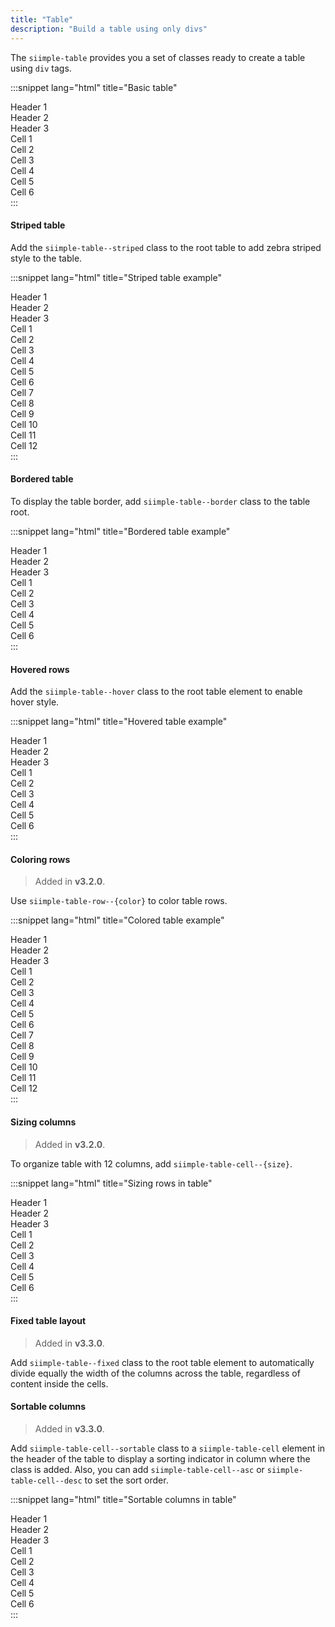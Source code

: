 ```yaml
---
title: "Table"
description: "Build a table using only divs"
--- 
```


<style>
.siimple-table {
    margin-bottom: 0px !important;
}
</style>

The `siimple-table` provides you a set of classes ready to create a table using `div` tags.

:::snippet lang="html" title="Basic table"
<div class="siimple-table">
    <div class="siimple-table-header">
        <div class="siimple-table-row">
            <div class="siimple-table-cell">Header 1</div>
            <div class="siimple-table-cell">Header 2</div>
            <div class="siimple-table-cell">Header 3</div>
        </div>
    </div>
    <div class="siimple-table-body">
        <div class="siimple-table-row">
            <div class="siimple-table-cell">Cell 1</div>
            <div class="siimple-table-cell">Cell 2</div>
            <div class="siimple-table-cell">Cell 3</div>
        </div>
        <div class="siimple-table-row">
            <div class="siimple-table-cell">Cell 4</div>
            <div class="siimple-table-cell">Cell 5</div>
            <div class="siimple-table-cell">Cell 6</div>
        </div>
    </div>
</div>
:::


#### Striped table

Add the `siimple-table--striped` class to the root table to add zebra striped style to the table.

:::snippet lang="html" title="Striped table example"
<div class="siimple-table siimple-table--striped">
    <div class="siimple-table-header">
        <div class="siimple-table-row">
            <div class="siimple-table-cell">Header 1</div>
            <div class="siimple-table-cell">Header 2</div>
            <div class="siimple-table-cell">Header 3</div>
        </div>
    </div>
    <div class="siimple-table-body">
        <div class="siimple-table-row">
            <div class="siimple-table-cell">Cell 1</div>
            <div class="siimple-table-cell">Cell 2</div>
            <div class="siimple-table-cell">Cell 3</div>
        </div>
        <div class="siimple-table-row">
            <div class="siimple-table-cell">Cell 4</div>
            <div class="siimple-table-cell">Cell 5</div>
            <div class="siimple-table-cell">Cell 6</div>
        </div>
        <div class="siimple-table-row">
            <div class="siimple-table-cell">Cell 7</div>
            <div class="siimple-table-cell">Cell 8</div>
            <div class="siimple-table-cell">Cell 9</div>
        </div>
        <div class="siimple-table-row">
            <div class="siimple-table-cell">Cell 10</div>
            <div class="siimple-table-cell">Cell 11</div>
            <div class="siimple-table-cell">Cell 12</div>
        </div>
    </div>
</div>
:::


#### Bordered table

To display the table border, add `siimple-table--border` class to the table root.

:::snippet lang="html" title="Bordered table example"
<div class="siimple-table siimple-table--border">
    <div class="siimple-table-header">
        <div class="siimple-table-row">
            <div class="siimple-table-cell">Header 1</div>
            <div class="siimple-table-cell">Header 2</div>
            <div class="siimple-table-cell">Header 3</div>
        </div>
    </div>
    <div class="siimple-table-body">
        <div class="siimple-table-row">
            <div class="siimple-table-cell">Cell 1</div>
            <div class="siimple-table-cell">Cell 2</div>
            <div class="siimple-table-cell">Cell 3</div>
        </div>
        <div class="siimple-table-row">
            <div class="siimple-table-cell">Cell 4</div>
            <div class="siimple-table-cell">Cell 5</div>
            <div class="siimple-table-cell">Cell 6</div>
        </div>
    </div>
</div>
:::


#### Hovered rows

Add the `siimple-table--hover` class to the root table element to enable hover style.

:::snippet lang="html" title="Hovered table example"
<div class="siimple-table siimple-table--hover">
    <div class="siimple-table-header">
        <div class="siimple-table-row">
            <div class="siimple-table-cell">Header 1</div>
            <div class="siimple-table-cell">Header 2</div>
            <div class="siimple-table-cell">Header 3</div>
        </div>
    </div>
    <div class="siimple-table-body">
        <div class="siimple-table-row">
            <div class="siimple-table-cell">Cell 1</div>
            <div class="siimple-table-cell">Cell 2</div>
            <div class="siimple-table-cell">Cell 3</div>
        </div>
        <div class="siimple-table-row">
            <div class="siimple-table-cell">Cell 4</div>
            <div class="siimple-table-cell">Cell 5</div>
            <div class="siimple-table-cell">Cell 6</div>
        </div>
    </div>
</div>
:::


#### Coloring rows

> Added in **v3.2.0**.

Use `siimple-table-row--{color}` to color table rows.

:::snippet lang="html" title="Colored table example"
<div class="siimple-table">
    <div class="siimple-table-header">
        <div class="siimple-table-row">
            <div class="siimple-table-cell">Header 1</div>
            <div class="siimple-table-cell">Header 2</div>
            <div class="siimple-table-cell">Header 3</div>
        </div>
    </div>
    <div class="siimple-table-body">
        <div class="siimple-table-row siimple-table-row--primary">
            <div class="siimple-table-cell">Cell 1</div>
            <div class="siimple-table-cell">Cell 2</div>
            <div class="siimple-table-cell">Cell 3</div>
        </div>
        <div class="siimple-table-row siimple-table-row--success">
            <div class="siimple-table-cell">Cell 4</div>
            <div class="siimple-table-cell">Cell 5</div>
            <div class="siimple-table-cell">Cell 6</div>
        </div>
        <div class="siimple-table-row siimple-table-row--warning">
            <div class="siimple-table-cell">Cell 7</div>
            <div class="siimple-table-cell">Cell 8</div>
            <div class="siimple-table-cell">Cell 9</div>
        </div>
        <div class="siimple-table-row siimple-table-row--error">
            <div class="siimple-table-cell">Cell 10</div>
            <div class="siimple-table-cell">Cell 11</div>
            <div class="siimple-table-cell">Cell 12</div>
        </div>
    </div>
</div>
:::


#### Sizing columns

> Added in **v3.2.0**.

To organize table with 12 columns, add `siimple-table-cell--{size}`.

:::snippet lang="html" title="Sizing rows in table"
<div class="siimple-table">
    <div class="siimple-table-header">
        <div class="siimple-table-row">
            <div class="siimple-table-cell siimple-table-cell--2">Header 1</div>
            <div class="siimple-table-cell siimple-table-cell--5">Header 2</div>
            <div class="siimple-table-cell siimple-table-cell--5">Header 3</div>
        </div>
    </div>
    <div class="siimple-table-body">
        <div class="siimple-table-row">
            <div class="siimple-table-cell">Cell 1</div>
            <div class="siimple-table-cell">Cell 2</div>
            <div class="siimple-table-cell">Cell 3</div>
        </div>
        <div class="siimple-table-row">
            <div class="siimple-table-cell">Cell 4</div>
            <div class="siimple-table-cell">Cell 5</div>
            <div class="siimple-table-cell">Cell 6</div>
        </div>
    </div>
</div>
:::


#### Fixed table layout

> Added in **v3.3.0**.

Add `siimple-table--fixed` class to the root table element to automatically divide equally the width of the columns across the table, regardless of content inside the cells.



#### Sortable columns

> Added in **v3.3.0**.

Add `siimple-table-cell--sortable` class to a `siimple-table-cell` element in the header of the table to display a sorting indicator in column where the class is added. 
Also, you can add `siimple-table-cell--asc` or `siimple-table-cell--desc` to set the sort order.

:::snippet lang="html" title="Sortable columns in table"
<div class="siimple-table">
    <div class="siimple-table-header">
        <div class="siimple-table-row">
            <div class="siimple-table-cell siimple-table-cell--sortable">
                Header 1
            </div>
            <div class="siimple-table-cell siimple-table-cell--sortable siimple-table-cell--asc">
                Header 2
            </div>
            <div class="siimple-table-cell siimple-table-cell--sortable siimple-table-cell--desc">
                Header 3
            </div>
        </div>
    </div>
    <div class="siimple-table-body">
        <div class="siimple-table-row">
            <div class="siimple-table-cell">Cell 1</div>
            <div class="siimple-table-cell">Cell 2</div>
            <div class="siimple-table-cell">Cell 3</div>
        </div>
        <div class="siimple-table-row">
            <div class="siimple-table-cell">Cell 4</div>
            <div class="siimple-table-cell">Cell 5</div>
            <div class="siimple-table-cell">Cell 6</div>
        </div>
    </div>
</div>
:::



